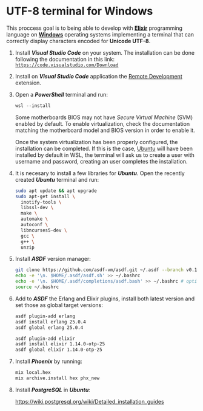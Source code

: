 # UTF-8 terminal for Windows

This proccess goal is to being able to develop with [**Elixir**](https://elixir-lang.org/) programming language on [**Windows**](https://www.microsoft.com) operating systems implementing a terminal that can correctly display characters encoded for **Unicode UTF-8**.

1. Install ***Visual Studio Code*** on your system. The installation can be done following the documentation in this link: [`https://code.visualstudio.com/Download`](https://code.visualstudio.com/Download)

1. Install on ***Visual Studio Code*** application the [Remote Development](https://marketplace.visualstudio.com/items?itemName=ms-vscode-remote.vscode-remote-extensionpack) extension.

1. Open a ***PowerShell*** terminal and run:

    ```powershell
    wsl --install
    ```

    Some motherboards BIOS may not have *Secure Virtual Machine* (SVM) enabled by default. To enable virtualization, check the documentation matching the motherboard model and BIOS version in order to enable it.

    Once the system virtualization has been properly configured, the installation can be completed. If this is the case, [Ubuntu](https://ubuntu.com/) will have been installed by default in WSL, the terminal will ask us to create a user with username and password, creating an user completes the installation.

1. It is necesary to install a few libraries for ***Ubuntu***. Open the recently created ***Ubuntu*** terminal and run:

    ```bash
    sudo apt update && apt upgrade
    sudo apt-get install \
      inotify-tools \
      libssl-dev \
      make \
      automake \
      autoconf \
      libncurses5-dev \
      gcc \
      g++ \
      unzip
    ```

1. Install ***ASDF*** version manager:

    ```bash
    git clone https://github.com/asdf-vm/asdf.git ~/.asdf --branch v0.11.1
    echo -e '\n. $HOME/.asdf/asdf.sh' >> ~/.bashrc
    echo -e '\n. $HOME/.asdf/completions/asdf.bash' >> ~/.bashrc # optional
    source ~/.bashrc
    ```

1. Add to ***ASDF*** the Erlang and Elixir plugins, install both latest version and set those as global target versions:

    ```bash
    asdf plugin-add erlang
    asdf install erlang 25.0.4
    asdf global erlang 25.0.4

    asdf plugin-add elixir
    asdf install elixir 1.14.0-otp-25
    asdf global elixir 1.14.0-otp-25
    ```

1. Install ***Phoenix*** by running:

    ```bash
    mix local.hex
    mix archive.install hex phx_new
    ```

1. Install ***PostgreSQL*** in ***Ubuntu***:

    <https://wiki.postgresql.org/wiki/Detailed_installation_guides>
